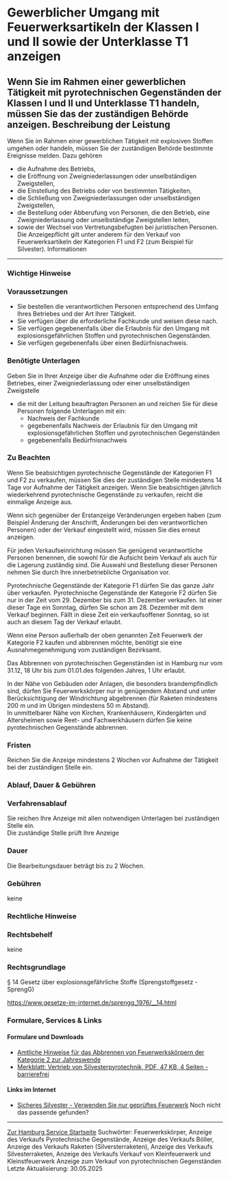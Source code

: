Gewerblicher Umgang mit Feuerwerksartikeln der Klassen I und II sowie der Unterklasse T1 anzeigen
=================================================================================================
Wenn Sie im Rahmen einer gewerblichen Tätigkeit mit pyrotechnischen Gegenständen der Klassen I und II und Unterklasse T1 handeln, müssen Sie das der zuständigen Behörde anzeigen.
Beschreibung der Leistung
-------------------------
Wenn Sie im Rahmen einer gewerblichen Tätigkeit mit explosiven Stoffen umgehen oder handeln, müssen Sie der zuständigen Behörde bestimmte Ereignisse melden. Dazu gehören
* die Aufnahme des Betriebs,
* die Eröffnung von Zweigniederlassungen oder unselbständigen Zweigstellen,
* die Einstellung des Betriebs oder von bestimmten Tätigkeiten,
* die Schließung von Zweigniederlassungen oder unselbständigen Zweigstellen,
* die Bestellung oder Abberufung von Personen, die den Betrieb, eine Zweigniederlassung oder unselbständige Zweigstellen leiten,
* sowie der Wechsel von Vertretungsbefugten bei juristischen Personen.
Die Anzeigepflicht gilt unter anderem für den Verkauf von Feuerwerksartikeln der Kategorien F1 und F2 (zum Beispiel für Silvester).
Informationen
-------------
### Wichtige Hinweise
### Voraussetzungen
* Sie bestellen die verantwortlichen Personen entsprechend des Umfang Ihres Betriebes und der Art Ihrer Tätigkeit.
* Sie verfügen über die erforderliche Fachkunde und weisen diese nach.
* Sie verfügen gegebenenfalls über die Erlaubnis für den Umgang mit explosionsgefährlichen Stoffen und pyrotechnischen Gegenständen.
* Sie verfügen gegebenenfalls über einen Bedürfnisnachweis.
### Benötigte Unterlagen
Geben Sie in Ihrer Anzeige über die Aufnahme oder die Eröffnung eines Betriebes, einer Zweigniederlassung oder einer unselbständigen Zweigstelle
* die mit der Leitung beauftragten Personen an und reichen Sie für diese Personen folgende Unterlagen mit ein:
  + Nachweis der Fachkunde
  + gegebenenfalls Nachweis der Erlaubnis für den Umgang mit explosionsgefährlichen Stoffen und pyrotechnischen Gegenständen
  + gegebenenfalls Bedürfnisnachweis
### Zu Beachten
Wenn Sie beabsichtigen pyrotechnische Gegenstände der Kategorien F1 und F2 zu verkaufen, müssen Sie dies der zuständigen Stelle mindestens 14 Tage vor Aufnahme der Tätigkeit anzeigen. Wenn Sie beabsichtigen jährlich wiederkehrend pyrotechnische Gegenstände zu verkaufen, reicht die einmalige Anzeige aus.  
  
Wenn sich gegenüber der Erstanzeige Veränderungen ergeben haben (zum Beispiel Änderung der Anschrift, Änderungen bei den verantwortlichen Personen) oder der Verkauf eingestellt wird, müssen Sie dies erneut anzeigen.  
  
Für jeden Verkaufseinrichtung müssen Sie genügend verantwortliche Personen benennen, die sowohl für die Aufsicht beim Verkauf als auch für die Lagerung zuständig sind. Die Auswahl und Bestellung dieser Personen nehmen Sie durch Ihre innerbetriebliche Organisation vor.  
  
Pyrotechnische Gegenstände der Kategorie F1 dürfen Sie das ganze Jahr über verkaufen. Pyrotechnische Gegenstände der Kategorie F2 dürfen Sie nur in der Zeit vom 29. Dezember bis zum 31. Dezember verkaufen. Ist einer dieser Tage ein Sonntag, dürfen Sie schon am 28. Dezember mit dem Verkauf beginnen. Fällt in diese Zeit ein verkaufsoffener Sonntag, so ist auch an diesem Tag der Verkauf erlaubt.  
  
Wenn eine Person außerhalb der oben genannten Zeit Feuerwerk der Kategorie F2 kaufen und abbrennen möchte, benötigt sie eine Ausnahmegenehmigung vom zuständigen Bezirksamt.  
  
Das Abbrennen von pyrotechnischen Gegenständen ist in Hamburg nur vom 31.12, 18 Uhr bis zum 01.01.des folgenden Jahres, 1 Uhr erlaubt.  
  
In der Nähe von Gebäuden oder Anlagen, die besonders brandempfindlich sind, dürfen Sie Feuerwerkskörper nur in genügendem Abstand und unter Berücksichtigung der Windrichtung abgebrennen (für Raketen mindestens 200 m und im Übrigen mindestens 50 m Abstand).  
In unmittelbarer Nähe von Kirchen, Krankenhäusern, Kindergärten und Altersheimen sowie Reet- und Fachwerkhäusern dürfen Sie keine pyrotechnischen Gegenstände abbrennen.
### Fristen
Reichen Sie die Anzeige mindestens 2 Wochen vor Aufnahme der Tätigkeit bei der zuständigen Stelle ein.
### Ablauf, Dauer & Gebühren
### Verfahrensablauf
Sie reichen Ihre Anzeige mit allen notwendigen Unterlagen bei zuständigen Stelle ein.   
Die zuständige Stelle prüft Ihre Anzeige
### Dauer
Die Bearbeitungsdauer beträgt bis zu 2 Wochen.
### Gebühren
keine
### Rechtliche Hinweise
### Rechtsbehelf
keine
### Rechtsgrundlage
§ 14 Gesetz über explosionsgefährliche Stoffe (Sprengstoffgesetz - SprengG)  
  
<https://www.gesetze-im-internet.de/sprengg_1976/__14.html>
### Formulare, Services & Links
#### Formulare und Downloads
* [Amtliche Hinweise für das Abbrennen von Feuerwerkskörpern der Kategorie 2 zur Jahreswende](https://fhh1.hamburg.de/Dibis/merk/Amtliche_Hinweise_Feuerwerkskoerper_2014_final-barrierefrei.pdf)
* [Merkblatt: Vertrieb von Silvesterpyrotechnik, PDF, 47 KB, 4 Seiten - barrierefrei](https://fhh1.hamburg.de/Dibis/BeFi-Links/Merkblatt_Verkauf_Pyrotechnik_Stand_Oktober_2017_barrierefrei.pdf)
#### Links im Internet
* [Sicheres Silvester - Verwenden Sie nur geprüftes Feuerwerk](https://www.bam.de/_SharedDocs/DE/Downloads/Sonderseiten/infografik-sicheres-silvester.pdf?__blob=publicationFile)
Noch nicht das passende gefunden?
---------------------------------
 [Zur Hamburg Service Startseite](/service/)
Suchwörter: Feuerwerkskörper, Anzeige des Verkaufs Pyrotechnische Gegenstände, Anzeige des Verkaufs Böller, Anzeige des Verkaufs Raketen (Silversterraketen), Anzeige des Verkaufs Silvesterraketen, Anzeige des Verkaufs Verkauf von Kleinfeuerwerk und Kleinstfeuerwerk Anzeige zum Verkauf von pyrotechnischen Gegenständen
Letzte Aktualisierung: 30.05.2025